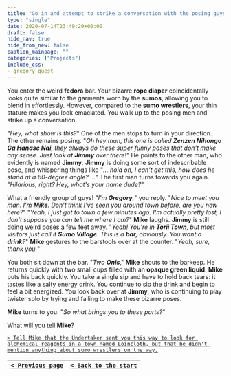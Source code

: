 ```yaml
---
title: "Go in and attempt to strike a conversation with the posing guys in the hopes that they can tell me what's going on."
type: "single"
date: 2020-07-14T23:49:29+00:00
draft: false
hide_nav: true
hide_from_new: false
caption_mainpage: ""
categories: ["Projects"]
include_css:
- gregory_quest
---
```


You enter the weird **fedora** bar. Your bizarre **rope diaper** coincidentally looks quite similar to the garments worn by the **sumos**, allowing you to blend in effortlessly. However, compared to the **sumo wrestlers**, your thin stature makes you look emaciated. You walk up to the posing men and strike up a conversation.

"*Hey, what show is this?*" One of the men stops to turn in your direction. The other remains posing. "*Oh hey man, this one is called **Zenzen Nihongo Ga Hanase Nai**, they always do these super funny poses that don't make any sense. Just look at **Jimmy** over there!*" He points to the other man, who evidently is named **Jimmy**. **Jimmy** is doing some sort of indescribable pose, and whispering things like "*... hold on, I can't get this, how does he stand at a 60-degree angle? ...*" The first man turns towards you again. "*Hilarious, right? Hey, what's your name dude?*"

What a friendly group of guys! "*I'm **Gregory**,*" you reply. "*Nice to meet you man. I'm **Mike**. Don't think I've seen you around town before, are you new here?*" "*Yeah, I just got to town a few minutes ago. I'm actually pretty lost, I don't suppose you can tell me where I am?*" **Mike** laughs. **Jimmy** is still doing weird poses a few feet away. "*Yeah! You're in **Torii Town**, but most visitors just call it **Sumo Village**. This is a **bar**, obviously. You want a **drink**?*" **Mike** gestures to the barstools over at the counter. "*Yeah, sure, thank you.*" 

You both sit down at the bar. "*Two **Onis***," **Mike** shouts to the barkeep. He returns quickly with two small cups filled with an **opaque green liquid**. **Mike** puts his back quickly. You take a single sip and have to hold back tears: it tastes like a salty energy drink. You continue to sip the drink and begin to feel a bit energized. You look back over at **Jimmy**, who is continuing to play twister solo by trying and failing to make these bizarre poses.

**Mike** turns to you. "*So what brings you to these parts?*"

What will you tell **Mike**?

[``> Tell Mike that the Undertaker sent you this way to look for alchemical reagents in a town named Loincloth, but that he didn't mention anything about sumo wrestlers on the way.``](../61)

|[``< Previous page``](../59)|[``< Back to the start``](../)|
|---|---|